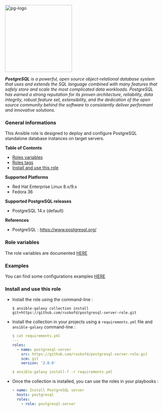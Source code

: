<p><img src="https://icon-library.com/images/postgresql-icon/postgresql-icon-20.jpg" alt="pg-logo" title="pg" align="top" height=220 /></p>

***PostgreSQL** is a powerful, open source object-relational database system that uses and extends the SQL language combined with many features that safely store and scale the most complicated data workloads. PostgreSQL has earned a strong reputation for its proven architecture, reliability, data integrity, robust feature set, extensibility, and the dedication of the open source community behind the software to consistently deliver performant and innovative solutions.*

### General informations

This Ansible role is designed to deploy and configure PostgreSQL standalone database instances on target servers.

**Table of Contents**

  - [Roles variables](#role-variables)
  - [Roles tags](#role-variables)
  - [Install and use this role](#install-and-use-this-role)

**Supported Platforms**

  - Red Hat Enterprise Linux 8.x/9.x
  - Fedora 36

**Supported PostgreSQL releases**

  - PostgreSQL 14.x (default)

**References**

  - PostgreSQL : https://www.postgresql.org/

### Role variables

The role variables are documented [HERE](docs/variables.md)

### Examples

You can find some configurations examples [HERE](docs/examples.md)

### Install and use this role

* Install the role using the command-line :

  ```shell
  $ ansible-galaxy collection install git+https://github.com/ruskofd/postgresql-server-role.git
  ```

* Install the collection in your projects using a `requirements.yml` file and `ansible-galaxy` command-line :

  ```YAML
  $ cat requirements.yml
  ---
  roles:
    - name: postgresql-server
      src: https://github.com/ruskofd/postgresql-server-role.git
      scm: git
      version: '2.0.0'

  $ ansible-galaxy install-f -r requirements.yml
  ```

* Once the collection is installed, you can use the roles in your playbooks :

  ```yaml
  - name: Install PostgreSQL server
    hosts: postgresql
    roles:
      - role: postgresql-server
  ```
